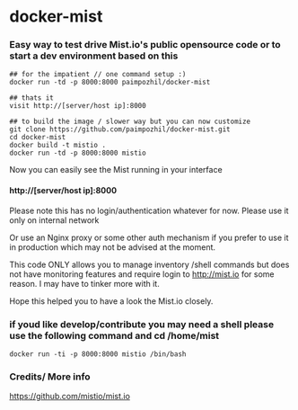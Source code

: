 docker-mist
===========

### Easy way to test drive Mist.io's public opensource code or to start a dev environment based on this

```
## for the impatient // one command setup :)
docker run -td -p 8000:8000 paimpozhil/docker-mist

## thats it
visit http://[server/host ip]:8000

```

```
## to build the image / slower way but you can now customize 
git clone https://github.com/paimpozhil/docker-mist.git 
cd docker-mist
docker build -t mistio .
docker run -td -p 8000:8000 mistio 
```


Now you can easily see the Mist running in your interface
#### http://[server/host ip]:8000 

Please note this has no login/authentication whatever for now. Please use it only on internal network 

Or use an Nginx proxy or some other auth mechanism if you prefer to use it in production which may not be advised at the moment.

This code ONLY allows you to manage inventory /shell commands but does not have monitoring features and require login to http://mist.io for some reason. I may have to tinker more with it.


Hope this helped you to have a look the Mist.io closely.


### if youd like develop/contribute you may need a shell please use the following command and cd /home/mist 
```
docker run -ti -p 8000:8000 mistio /bin/bash
```


### Credits/ More info

https://github.com/mistio/mist.io
